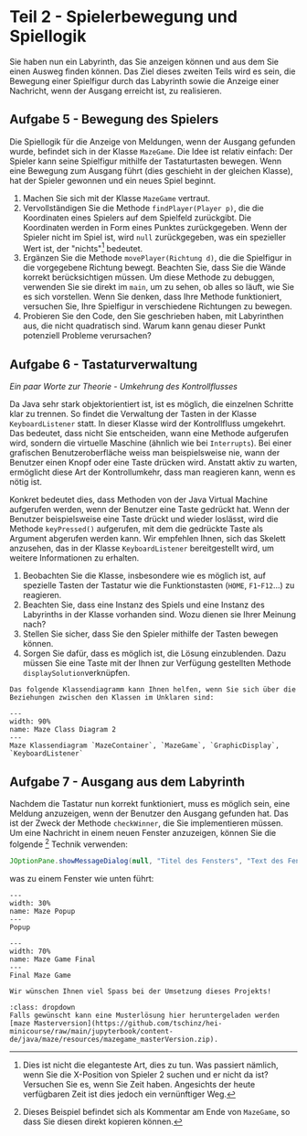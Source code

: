 # Teil 2 - Spielerbewegung und Spiellogik

Sie haben nun ein Labyrinth, das Sie anzeigen können und aus dem Sie einen Ausweg finden können. Das Ziel dieses zweiten Teils wird es sein, die Bewegung einer Spielfigur durch das Labyrinth sowie die Anzeige einer Nachricht, wenn der Ausgang erreicht ist, zu realisieren.

## Aufgabe 5 - Bewegung des Spielers

Die Spiellogik für die Anzeige von Meldungen, wenn der Ausgang gefunden wurde, befindet sich in der Klasse `MazeGame`. Die Idee ist relativ einfach: Der Spieler kann seine Spielfigur mithilfe der Tastaturtasten bewegen. Wenn eine Bewegung zum Ausgang führt (dies geschieht in der gleichen Klasse), hat der Spieler gewonnen und ein neues Spiel beginnt.

1. Machen Sie sich mit der Klasse `MazeGame` vertraut.
2. Vervollständigen Sie die Methode `findPlayer(Player p)`, die die Koordinaten eines Spielers auf dem Spielfeld zurückgibt. Die Koordinaten werden in Form eines Punktes zurückgegeben. Wenn der Spieler nicht im Spiel ist, wird `null` zurückgegeben, was ein spezieller Wert ist, der "nichts"[^null] bedeutet.
3. Ergänzen Sie die Methode `movePlayer(Richtung d)`, die die Spielfigur in die vorgegebene Richtung bewegt. Beachten Sie, dass Sie die Wände korrekt berücksichtigen müssen. Um diese Methode zu debuggen, verwenden Sie sie direkt im `main`, um zu sehen, ob alles so läuft, wie Sie es sich vorstellen. Wenn Sie denken, dass Ihre Methode funktioniert, versuchen Sie, Ihre Spielfigur in verschiedene Richtungen zu bewegen.
4. Probieren Sie den Code, den Sie geschrieben haben, mit Labyrinthen aus, die nicht quadratisch sind. Warum kann genau dieser Punkt potenziell Probleme verursachen?

[^null]: Dies ist nicht die eleganteste Art, dies zu tun. Was passiert nämlich, wenn Sie die X-Position von Spieler 2 suchen und er nicht da ist? Versuchen Sie es, wenn Sie Zeit haben. Angesichts der heute verfügbaren Zeit ist dies jedoch ein vernünftiger Weg.

## Aufgabe 6 - Tastaturverwaltung

_Ein paar Worte zur Theorie - Umkehrung des Kontrollflusses_

Da Java sehr stark objektorientiert ist, ist es möglich, die einzelnen Schritte klar zu trennen. So findet die Verwaltung der Tasten in der Klasse `KeyboardListener` statt. In dieser Klasse wird der Kontrollfluss umgekehrt. Das bedeutet, dass nicht Sie entscheiden, wann eine Methode aufgerufen wird, sondern die virtuelle Maschine (ähnlich wie bei `Interrupts`). Bei einer grafischen Benutzeroberfläche weiss man beispielsweise nie, wann der Benutzer einen Knopf oder eine Taste drücken wird. Anstatt aktiv zu warten, ermöglicht diese Art der Kontrollumkehr, dass man reagieren kann, wenn es nötig ist.

Konkret bedeutet dies, dass Methoden von der Java Virtual Machine aufgerufen werden, wenn der Benutzer eine Taste gedrückt hat. Wenn der Benutzer beispielsweise eine Taste drückt und wieder loslässt, wird die Methode `keyPressed()` aufgerufen, mit dem die gedrückte Taste als Argument abgerufen werden kann. Wir empfehlen Ihnen, sich das Skelett anzusehen, das in der Klasse `KeyboardListener` bereitgestellt wird, um weitere Informationen zu erhalten.

1. Beobachten Sie die Klasse, insbesondere wie es möglich ist, auf spezielle Tasten der Tastatur wie die Funktionstasten (`HOME`, `F1`-`F12`...) zu reagieren.
2. Beachten Sie, dass eine Instanz des Spiels und eine Instanz des Labyrinths in der Klasse vorhanden sind. Wozu dienen sie Ihrer Meinung nach?
3. Stellen Sie sicher, dass Sie den Spieler mithilfe der Tasten bewegen können.
4. Sorgen Sie dafür, dass es möglich ist, die Lösung einzublenden. Dazu müssen Sie eine Taste mit der Ihnen zur Verfügung gestellten Methode `displaySolution`verknüpfen.

```{note}
Das folgende Klassendiagramm kann Ihnen helfen, wenn Sie sich über die Beziehungen zwischen den Klassen im Unklaren sind:
```


```{figure} resources/maze-class-diagram-2.svg
---
width: 90%
name: Maze Class Diagram 2
---
Maze Klassendiagram `MazeContainer`, `MazeGame`, `GraphicDisplay`, `KeyboardListener`
```

## Aufgabe 7 - Ausgang aus dem Labyrinth

Nachdem die Tastatur nun korrekt funktioniert, muss es möglich sein, eine Meldung anzuzeigen, wenn der Benutzer den Ausgang gefunden hat. Das ist der Zweck der Methode `checkWinner`, die Sie implementieren müssen. Um eine Nachricht in einem neuen Fenster anzuzeigen, können Sie die folgende [^example] Technik verwenden:

[^example]: Dieses Beispiel befindet sich als Kommentar am Ende von `MazeGame`, so dass Sie diesen direkt kopieren können.

```java
JOptionPane.showMessageDialog(null, "Titel des Fensters", "Text des Fensters! ", ,JOptionPane.INFORMATION_MESSAGE);
```

was zu einem Fenster wie unten führt:

```{figure} resources/maze-popup.png
---
width: 30%
name: Maze Popup
---
Popup
```

```{figure} resources/maze-game.png
---
width: 70%
name: Maze Game Final
---
Final Maze Game
```

```{important}
Wir wünschen Ihnen viel Spass bei der Umsetzung dieses Projekts!
```

```{admonition} Solution
:class: dropdown
Falls gewünscht kann eine Musterlösung hier heruntergeladen werden
[maze Masterversion](https://github.com/tschinz/hei-minicourse/raw/main/jupyterbook/content-de/java/maze/resources/mazegame_masterVersion.zip).
```
